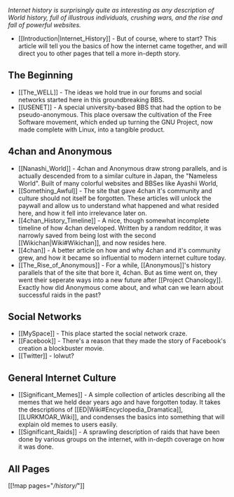 *Internet history is surprisingly quite as interesting as any description of World history, full of illustrous individuals, crushing wars, and the rise and fall of powerful websites.*

* [[Introduction|Internet_History]] - But of course, where to start? This article will tell you the basics of how the internet came together, and will direct you to other pages that tell a more in-depth story.

## The Beginning

* [[The_WELL]] - The ideas we hold true in our forums and social networks started here in this groundbreaking BBS.
* [[USENET]] - A special university-based BBS that had the option to be pseudo-anonymous. This place oversaw the cultivation of the Free Software movement, which ended up turning the GNU Project, now made complete with Linux, into a tangible product.

## 4chan and Anonymous

* [[Nanashi_World]] - 4chan and Anonymous draw strong parallels, and is actually descended from to a similar culture in Japan, the "Nameless World". Built of many colorful websites and BBSes like Ayashii World,
* [[Something_Awful]] - The site that gave 4chan it's community and culture should not itself be forgotten. These articles will unlock the paywall and allow us to understand what happened and what resided here, and how it fell into irrelevance later on. 
* [[4chan_History_Timeline]] - A nice, though somewhat incomplete timeline of how 4chan developed. Written by a random redditor, it was narrowly saved from being lost with the second [[Wikichan|Wiki#Wikichan]], and now resides here.
* [[4chan]] - A better article on how and why 4chan and it's community grew, and how it became so influential to modern internet culture today.
* [[The_Rise_of_Anonymous]] - For a while, [[Anonymous]]'s history parallels that of the site that bore it, 4chan. But as time went on, they went their seperate ways into a new future after [[Project Chanology]]. Exactly how did Anonymous come about, and what can we learn about successful raids in the past? 

## Social Networks

* [[MySpace]] - This place started the social network craze.
* [[Facebook]] - There's a reason that they made the story of Facebook's creation a blockbuster movie.
* [[Twitter]] - lolwut?

## General Internet Culture

* [[Significant_Memes]] - A simple collection of articles describing all the memes that we held dear years ago and have forgotten today. It takes the descriptions of [[ED|Wiki#Encyclopedia_Dramatica]], [[LURKMOAR_Wiki]], and condenses the basics into something that will explain old memes to users easily. 
* [[Significant_Raids]] - A sprawling description of raids that have been done by various groups on the internet, with in-depth coverage on how it was done.

## All Pages

[[!map pages="*/history/*"]]